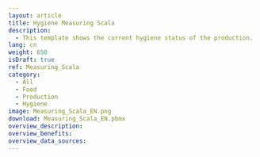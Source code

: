 ```yaml
---
layout: article
title: Hygiene Measuring Scala
description: 
  - This template shows the current hygiene status of the production.
lang: cn
weight: 650
isDraft: true
ref: Measuring_Scala
category:
  - All
  - Food
  - Production
  - Hygiene
image: Measuring_Scala_EN.png
download: Measuring_Scala_EN.pbmx
overview_description:
overview_benefits:
overview_data_sources:
---
```

